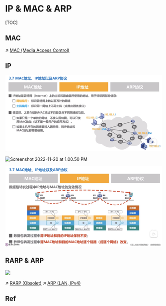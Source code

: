# IP & MAC & ARP

[TOC]



## MAC
↗ [MAC (Media Access Control)](../../0x06%20Link%20Layer/MAC%20(Media%20Access%20Control).md)



## IP
![](../../../../../../Assets/Pics/Screenshot%202023-05-10%20at%2011.08.49%20AM.png)

![Screenshot 2022-11-20 at 1.00.50 PM](../../../../../../../../Assets/Pics/Screenshot%202022-11-20%20at%201.00.50%20PM.png)

![](../../../../../../Assets/Pics/Screenshot%202023-05-10%20at%2011.08.00%20AM.png)


## RARP & ARP
![](../../../../../../../Assets/Pics/Screenshot%202023-05-10%20at%2011.06.30%20AM.png)

↗ [RARP (Obsolet)](../Data%20Plane%20(Forwarding)/ARP%20(LAN,%20IPv4)/RARP%20(Obsolet).md)
↗ [ARP (LAN, IPv4)](../Data%20Plane%20(Forwarding)/ARP%20(LAN,%20IPv4)/ARP%20(LAN,%20IPv4).md)



## Ref

